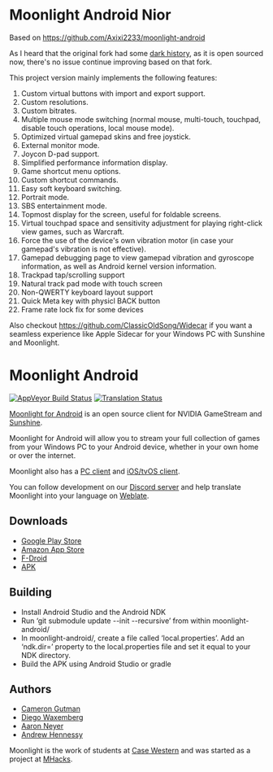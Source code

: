 # Moonlight Android Nior

Based on https://github.com/Axixi2233/moonlight-android

As I heard that the original fork had some [dark history](https://www.bilibili.com/read/cv35787801), as it is open sourced now, there's no issue continue improving based on that fork.

This project version mainly implements the following features:
1. Custom virtual buttons with import and export support.
2. Custom resolutions.
3. Custom bitrates.
4. Multiple mouse mode switching (normal mouse, multi-touch, touchpad, disable touch operations, local mouse mode).
5. Optimized virtual gamepad skins and free joystick.
6. External monitor mode.
7. Joycon D-pad support.
8. Simplified performance information display.
9. Game shortcut menu options.
10. Custom shortcut commands.
11. Easy soft keyboard switching.
12. Portrait mode.
13. SBS entertainment mode.
14. Topmost display for the screen, useful for foldable screens.
15. Virtual touchpad space and sensitivity adjustment for playing right-click view games, such as Warcraft.
16. Force the use of the device's own vibration motor (in case your gamepad's vibration is not effective).
17. Gamepad debugging page to view gamepad vibration and gyroscope information, as well as Android kernel version information.
18. Trackpad tap/scrolling support
19. Natural track pad mode with touch screen
20. Non-QWERTY keyboard layout support
21. Quick Meta key with physicl BACK button
22. Frame rate lock fix for some devices

Also checkout https://github.com/ClassicOldSong/Widecar if you want a seamless experience like Apple Sidecar for your Windows PC with Sunshine and Moonlight.

# Moonlight Android

[![AppVeyor Build Status](https://ci.appveyor.com/api/projects/status/232a8tadrrn8jv0k/branch/master?svg=true)](https://ci.appveyor.com/project/cgutman/moonlight-android/branch/master)
[![Translation Status](https://hosted.weblate.org/widgets/moonlight/-/moonlight-android/svg-badge.svg)](https://hosted.weblate.org/projects/moonlight/moonlight-android/)

[Moonlight for Android](https://moonlight-stream.org) is an open source client for NVIDIA GameStream and [Sunshine](https://github.com/LizardByte/Sunshine).

Moonlight for Android will allow you to stream your full collection of games from your Windows PC to your Android device,
whether in your own home or over the internet.

Moonlight also has a [PC client](https://github.com/moonlight-stream/moonlight-qt) and [iOS/tvOS client](https://github.com/moonlight-stream/moonlight-ios).

You can follow development on our [Discord server](https://moonlight-stream.org/discord) and help translate Moonlight into your language on [Weblate](https://hosted.weblate.org/projects/moonlight/moonlight-android/).

## Downloads
* [Google Play Store](https://play.google.com/store/apps/details?id=com.limelight)
* [Amazon App Store](https://www.amazon.com/gp/product/B00JK4MFN2)
* [F-Droid](https://f-droid.org/packages/com.limelight)
* [APK](https://github.com/moonlight-stream/moonlight-android/releases)

## Building
* Install Android Studio and the Android NDK
* Run ‘git submodule update --init --recursive’ from within moonlight-android/
* In moonlight-android/, create a file called ‘local.properties’. Add an ‘ndk.dir=’ property to the local.properties file and set it equal to your NDK directory.
* Build the APK using Android Studio or gradle

## Authors

* [Cameron Gutman](https://github.com/cgutman)  
* [Diego Waxemberg](https://github.com/dwaxemberg)  
* [Aaron Neyer](https://github.com/Aaronneyer)  
* [Andrew Hennessy](https://github.com/yetanothername)

Moonlight is the work of students at [Case Western](http://case.edu) and was
started as a project at [MHacks](http://mhacks.org).
